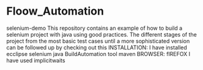 # Floow_Automation
selenium-demo
This repository contains an example of how to build a selenium project with java using good practices. The different stages of the project from the most basic test cases until a more sophisticated version can be followed up by checking out this
INSTALLATION:
        I have installed ecclipse 
        selenium
        java
BuildAutomation tool
           maven
 BROWSER:
       fIREFOX
  I have used implicitwaits
  

